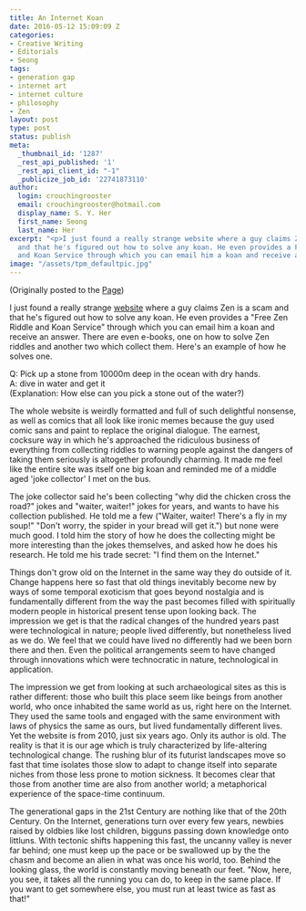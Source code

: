 ```yaml
---
title: An Internet Koan
date: 2016-05-12 15:09:09 Z
categories:
- Creative Writing
- Editorials
- Seong
tags:
- generation gap
- internet art
- internet culture
- philosophy
- Zen
layout: post
type: post
status: publish
meta:
  _thumbnail_id: '1287'
  _rest_api_published: '1'
  _rest_api_client_id: "-1"
  _publicize_job_id: '22741873110'
author:
  login: crouchingrooster
  email: crouchingrooster@hotmail.com
  display_name: S. Y. Her
  first_name: Seong
  last_name: Her
excerpt: "<p>I just found a really strange website where a guy claims Zen is a scam
  and that he's figured out how to solve any koan. He even provides a Free Zen Riddle
  and Koan Service through which you can email him a koan and receive an answer.</p>"
image: "/assets/tpm_defaultpic.jpg"
---
```


<p>(Originally posted to the <a href="https://www.facebook.com/thephilosophersmouth/posts/1776747189225566">Page</a>)</p>
<p>I just found a really strange <a href="http://www.heartofmeditation.com/buddhist-koans.html" target="_blank">website</a> where a guy claims Zen is a scam and that he's figured out how to solve any koan. He even provides a "Free Zen Riddle and Koan Service" through which you can email him a koan and receive an answer. There are even e-books, one on how to solve Zen riddles and another two which collect them. Here's an example of how he solves one.</p>
<p>Q: Pick up a stone from 10000m deep in the ocean with dry hands.<br />
A: dive in water and get it<br />
(Explanation: How else can you pick a stone out of the water?)</p>
<p>The whole website is weirdly formatted and full of such delightful nonsense, as well as comics that all look like ironic memes because the guy used comic sans and paint to replace the original dialogue. The earnest, cocksure way in which he's approached the ridiculous business of everything from collecting riddles to warning people against the dangers of taking them seriously is altogether profoundly charming. It made me feel like the entire site was itself one big koan and reminded me of a middle aged 'joke collector' I met on the bus.</p>
<p>The joke collector said he's been collecting "why did the chicken cross the road?" jokes and "waiter, waiter!" jokes for years, and wants to have his collection published. He told me a few ("Waiter, waiter! There's a fly in my soup!" "Don't worry, the spider in your bread will get it.") but none were much good. I told him the story of how he does the collecting might be more interesting than the jokes themselves, and asked how he does his research. He told me his trade secret: "I find them on the Internet."</p>
<p>Things don't grow old on the Internet in the same way they do outside of it. Change happens here so fast that old things inevitably become new by ways of some temporal exoticism that goes beyond nostalgia and is fundamentally different from the way the past becomes filled with spiritually modern people in historical present tense upon looking back. The impression we get is that the radical changes of the hundred years past were technological in nature; people lived differently, but nonetheless lived as we do. We feel that we could have lived no differently had we been born there and then. Even the political arrangements seem to have changed through innovations which were technocratic in nature, technological in application.</p>
<p>The impression we get from looking at such archaeological sites as this is rather different: those who built this place seem like beings from another world, who once inhabited the same world as us, right here on the Internet. They used the same tools and engaged with the same environment with laws of physics the same as ours, but lived fundamentally different lives. Yet the website is from 2010, just six years ago. Only its author is old. The reality is that it is our age which is truly characterized by life-altering technological change. The rushing blur of its futurist landscapes move so fast that time isolates those slow to adapt to change itself into separate niches from those less prone to motion sickness. It becomes clear that those from another time are also from another world; a metaphorical experience of the space-time continuum.</p>
<p>The generational gaps in the 21st Century are nothing like that of the 20th Century. On the Internet, generations turn over every few years, newbies raised by oldbies like lost children, bigguns passing down knowledge onto littluns. With tectonic shifts happening this fast, the uncanny valley is never far behind; one must keep up the pace or be swallowed up by the the chasm and become an alien in what was once his world, too. Behind the looking glass, the world is constantly moving beneath our feet. "Now, here, you see, it takes all the running you can do, to keep in the same place. If you want to get somewhere else, you must run at least twice as fast as that!"</p>
